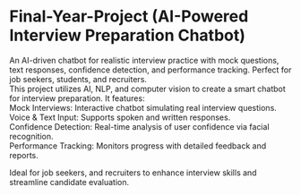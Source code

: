 # <b>Final-Year-Project (AI-Powered Interview Preparation Chatbot)</b>
An AI-driven chatbot for realistic interview practice with mock questions, text responses, confidence detection, and performance tracking. Perfect for job seekers, students, and recruiters.
<br>
This project utilizes AI, NLP, and computer vision to create a smart chatbot for interview preparation. It features:  
Mock Interviews: Interactive chatbot simulating real interview questions.  
Voice & Text Input: Supports spoken and written responses.  
Confidence Detection: Real-time analysis of user confidence via facial recognition.  
Performance Tracking: Monitors progress with detailed feedback and reports.  

Ideal for job seekers, and recruiters to enhance interview skills and streamline candidate evaluation.
